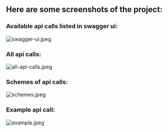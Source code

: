 ## Here are some screenshots of the project:
### Available api calls listed in swagger ui: <br>
![swagger-ui.jpeg](https://i.ibb.co/Xf8sKjvD/Screenshot-2025-02-22-at-16-45-17.png)
### All api calls: <br>
![all-api-calls.jpeg](https://i.ibb.co/mC313c6D/Screenshot-2025-02-22-at-16-45-25.png)
### Schemes of api calls: <br>
![schemes.jpeg](https://i.ibb.co/nNcGfYVQ/Screenshot-2025-02-22-at-16-45-39.png)
### Example api call: <br>
![example.jpeg](https://i.ibb.co/wZhwCrPv/Screenshot-2025-02-22-at-16-46-07.png)
